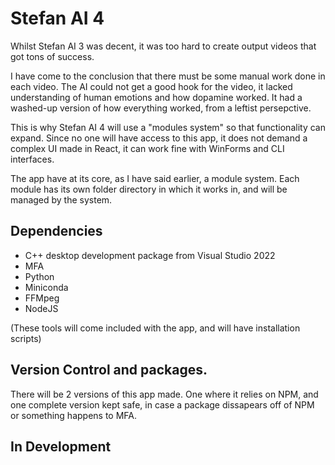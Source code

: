 # Stefan AI 4

Whilst Stefan AI 3 was decent, it was too hard to create output videos that got tons of success. 

I have come to the conclusion that there must be some manual work done in each video. The AI could not get a good hook for the video, it lacked understanding of human emotions and how dopamine worked. It had a washed-up version of how everything worked, from a leftist persepctive.

This is why Stefan AI 4 will use a "modules system" so that functionality can expand. Since no one will have access to this app, it does not demand a complex UI made in React, it can work fine with WinForms and CLI interfaces.

The app have at its core, as I have said earlier, a module system. Each module has its own folder directory in which it works in, and will be managed by the system.

## Dependencies

* C++ desktop development package from Visual Studio 2022
* MFA
* Python
* Miniconda
* FFMpeg
* NodeJS

(These tools will come included with the app, and will have installation scripts)

## Version Control and packages.

There will be 2 versions of this app made. One where it relies on NPM, and one complete version kept safe, in case a package dissapears off of NPM or something happens to MFA.

## In Development